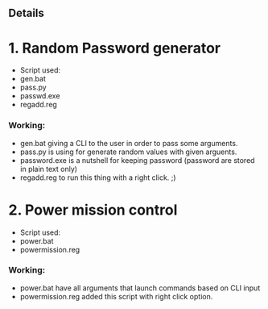 ## Details

# 1. Random Password generator
  * Script used:
  * gen.bat
  * pass.py
  * passwd.exe
  * regadd.reg

   ### Working:
   * gen.bat giving a CLI to the user in order to pass some arguments.
   * pass.py is using for generate random values with given arguents.
   * password.exe is a nutshell for keeping password (password are stored in plain text only)
   * regadd.reg to run this thing with a right click. ;)

# 2. Power mission control
 * Script used:
 * power.bat
 * powermission.reg
 ### Working:
 * power.bat have all arguments that launch commands based on CLI input
 * powermission.reg added this script with right click option.
